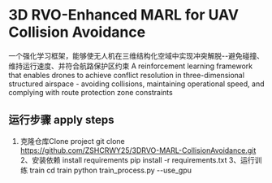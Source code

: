 # 3D RVO-Enhanced MARL for UAV Collision Avoidance
一个强化学习框架，能够使无人机在三维结构化空域中实现冲突解脱--避免碰撞、维持运行速度、并符合航路保护区约束
A reinforcement learning framework that enables drones to achieve conflict resolution in three-dimensional structured airspace - avoiding collisions, maintaining operational speed, and complying with route protection zone constraints

## 运行步骤 apply steps
1. 克隆仓库Clone project
git clone https://github.com/ZSHCRWY25/3DRVO-MARL-CollisionAvoidance.git
2、安装依赖 install requirements
pip install -r requirements.txt
3、运行训练 train
cd train
python train_process.py --use_gpu
